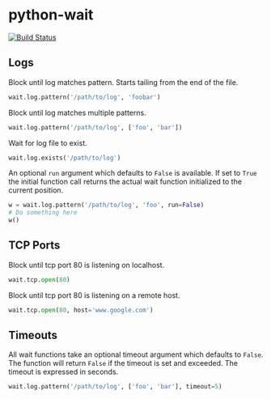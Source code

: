 python-wait
===========

[![Build Status](https://travis-ci.org/shawnsi/python-wait.png)](https://travis-ci.org/shawnsi/python-wait)

Logs
----

Block until log matches pattern.  Starts tailing from the end of the file.

```python
wait.log.pattern('/path/to/log', 'foobar')
```

Block until log matches multiple patterns.

```python
wait.log.pattern('/path/to/log', ['foo', 'bar'])
```

Wait for log file to exist.

```python
wait.log.exists('/path/to/log')
```

An optional `run` argument which defaults to `False` is available.  If set to
`True` the initial function call returns the actual wait function initialized
to the current position.

```python
w = wait.log.pattern('/path/to/log', 'foo', run=False)
# Do something here
w()
```

TCP Ports
---------

Block until tcp port 80 is listening on localhost.

```python
wait.tcp.open(80)
```

Block until tcp port 80 is listening on a remote host.

```python
wait.tcp.open(80, host='www.google.com')
```

Timeouts
--------

All wait functions take an optional timeout argument which defaults to `False`.
The function will return `False` if the timeout is set and exceeded.  The
timeout is expressed in seconds.

```python
wait.log.pattern('/path/to/log', ['foo', 'bar'], timeout=5)
```
